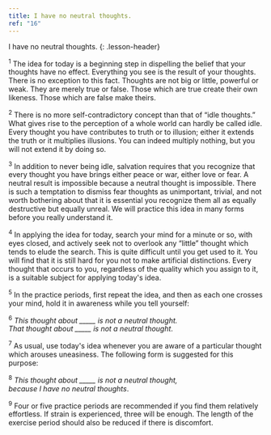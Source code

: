 ```yaml
---
title: I have no neutral thoughts.
ref: "16"
---
```


I have no neutral thoughts.
{: .lesson-header}

<sup>1</sup> The idea for today is a beginning step in dispelling the belief that
your thoughts have no effect. Everything you see is the result of your
thoughts. There is no exception to this fact. Thoughts are not big or
little, powerful or weak. They are merely true or false. Those which are
true create their own likeness. Those which are false make theirs.

<sup>2</sup> There is no more self-contradictory concept than that of “idle
thoughts.” What gives rise to the perception of a whole world can hardly
be called idle. Every thought you have contributes to truth or to
illusion; either it extends the truth or it multiplies illusions. You
can indeed multiply nothing, but you will not extend it by doing so.

<sup>3</sup> In addition to never being idle, salvation requires that you recognize
that every thought you have brings either peace or war, either love or
fear. A neutral result is impossible because a neutral thought is
impossible. There is such a temptation to dismiss fear thoughts as
unimportant, trivial, and not worth bothering about that it is essential
you recognize them all as equally destructive but equally unreal. We
will practice this idea in many forms before you really understand it.

<sup>4</sup> In applying the idea for today, search your mind for a minute or so,
with eyes closed, and actively seek not to overlook any “little” thought
which tends to elude the search. This is quite difficult until you get
used to it. You will find that it is still hard for you not to make
artificial distinctions. Every thought that occurs to you, regardless of
the quality which you assign to it, is a suitable subject for applying
today's idea.

<sup>5</sup> In the practice periods, first repeat the idea, and then as each one
crosses your mind, hold it in awareness while you tell yourself:

<sup>6</sup> *This thought about \_\_\_\_\_ is not a neutral thought.<br/>
That thought about \_\_\_\_\_ is not a neutral thought*.

<sup>7</sup> As usual, use today's idea whenever you are aware of a particular
thought which arouses uneasiness. The following form is suggested for
this purpose:

<sup>8</sup> *This thought about \_\_\_\_\_ is not a neutral thought,<br/>
because I have no neutral thoughts*.

<sup>9</sup> Four or five practice periods are recommended if you find them
relatively effortless. If strain is experienced, three will be enough.
The length of the exercise period should also be reduced if there is
discomfort.

